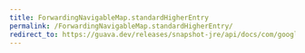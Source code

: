 ```yaml
---
title: ForwardingNavigableMap.standardHigherEntry
permalink: /ForwardingNavigableMap.standardHigherEntry/
redirect_to: https://guava.dev/releases/snapshot-jre/api/docs/com/google/common/collect/ForwardingNavigableMap.html#standardHigherEntry-K-
---
```

